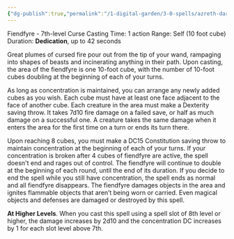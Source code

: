 ```yaml
---
{"dg-publish":true,"permalink":"/1-digital-garden/3-0-spells/azreth-dark-restricted/","tags":["DnDB-done"]}
---
```


Fiendfyre - 7th-level Curse 
Casting Time: 1 action 
Range: Self (10 foot cube) 
Duration: **Dedication**, up to 42 seconds 

Great plumes of cursed fire pour out from the tip of your wand, rampaging into shapes of beasts and incinerating anything in their path. Upon casting, the area of the fiendfyre is one 10-foot cube, with the number of 10-foot cubes doubling at the beginning of each of your turns. 

As long as concentration is maintained, you can arrange any newly added cubes as you wish. Each cube must have at least one face adjacent to the face of another cube. Each creature in the area must make a Dexterity saving throw. It takes 7d10 fire damage on a failed save, or half as much damage on a successful one. A creature takes the same damage when it enters the area for the first time on a turn or ends its turn there.

Upon reaching 8 cubes, you must make a DC15 Constitution saving throw to maintain concentration at the beginning of each of your turns. If your concentration is broken after 4 cubes of fiendfyre are active, the spell doesn't end and rages out of control. The fiendfyre will continue to double at the beginning of each round, until the end of its duration. If you decide to end the spell while you still have concentration, the spell ends as normal and all fiendfyre disappears. The fiendfyre damages objects in the area and ignites flammable objects that aren’t being worn or carried. Even magical objects and defenses are damaged or destroyed by this spell. 

**At Higher Levels**. When you cast this spell using a spell slot of 8th level or higher, the damage increases by 2d10 and the concentration DC increases by 1 for each slot level above 7th.